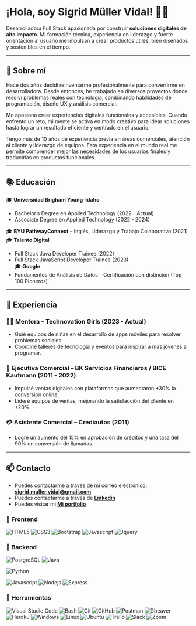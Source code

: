 # ¡Hola, soy Sigrid Müller Vidal! 👩‍💻

Desarrolladora Full Stack apasionada por construir **soluciones digitales de alto impacto**. Mi formación técnica, experiencia en liderazgo y fuerte orientación al usuario me impulsan a crear productos útiles, bien diseñados y sostenibles en el tiempo.

---

## 🚀 Sobre mí

Hace dos años decidí reinventarme profesionalmente para convertirme en desarrolladora. Desde entonces, he trabajado en diversos proyectos donde resolví problemas reales con tecnología, combinando habilidades de programación, diseño UX y análisis comercial.

Me apasiona crear experiencias digitales funcionales y accesibles. Cuando enfrento un reto, mi mente se activa en modo creativo para idear soluciones hasta lograr un resultado eficiente y centrado en el usuario.

Tengo más de 10 años de experiencia previa en áreas comerciales, atención al cliente y liderazgo de equipos. Esta experiencia en el mundo real me permite comprender mejor las necesidades de los usuarios finales y traducirlas en productos funcionales.

---

## 📚 Educación

🎓 **Universidad Brigham Young–Idaho**  
- Bachelor’s Degree en Applied Technology (2022 - Actual)  
- Associate Degree en Applied Technology (2022 - 2024)

🎓 **BYU PathwayConnect** – Inglés, Liderazgo y Trabajo Colaborativo (2021)  
🎓 **Talento Digital**  
- Full Stack Java Developer Trainee (2022)  
- Full Stack JavaScript Developer Trainee (2023)  
🎓 **Google**  
- Fundamentos de Análisis de Datos – Certificación con distinción (Top 100 Pioneros)

---

## 💼 Experiencia

### 👩‍🏫 Mentora – Technovation Girls (2023 - Actual)
- Guié equipos de niñas en el desarrollo de apps móviles para resolver problemas sociales.
- Coordiné talleres de tecnología y eventos para inspirar a más jóvenes a programar.

### 🏦 Ejecutiva Comercial – BK Servicios Financieros / BICE Kaufmann (2011 - 2022)
- Impulsé ventas digitales con plataformas que aumentaron +30% la conversión online.
- Lideré equipos de ventas, mejorando la satisfacción del cliente en +20%.

### 💳 Asistente Comercial – Crediautos (2011)
- Logré un aumento del 15% en aprobación de créditos y una tasa del 90% en conversión de llamadas.

---

## 📫 Contacto

- Puedes contactarme a través de mi correo electrónico: **<sigrid.muller.vidal@gmail.com>**
- Puedes contactarme a través de **[Linkedin](https://www.linkedin.com/in/smullervidal/)**
- Puedes visitar mi **[Mi portfolio](https://miportfolio-nr82.onrender.com)**

### 🎨 Frontend

![HTML5](https://img.shields.io/badge/HTML5-E34F26?style=for-the-badge&logo=html5&logoColor=white) ![CSS3](https://img.shields.io/badge/CSS3-1572B6?style=for-the-badge&logo=css3&logoColor=white) ![Bootstrap](https://img.shields.io/badge/Bootstrap-563D7C?style=for-the-badge&logo=bootstrap&logoColor=white) ![Javascript](https://img.shields.io/badge/Javascript-323330?style=for-the-badge&logo=javascript&logoColor=F7DF1E) ![Jquery](https://img.shields.io/badge/jQuery-0769AD?style=for-the-badge&logo=jquery&logoColor=white)

### 🔨 Backend

![PostgreSQL](https://img.shields.io/badge/PostgreSQL-316192?style=for-the-badge&logo=postgresql&logoColor=white)
![Java](https://img.shields.io/badge/Java-316192?style=for-the-badge&logo=Java&logoColor=white)

![Python](https://img.shields.io/badge/Python-3776AB?style=for-the-badge&logo=python&logoColor=white)

![Javascript](https://img.shields.io/badge/Javascript-323330?style=for-the-badge&logo=javascript&logoColor=F7DF1E) ![Nodejs](https://img.shields.io/badge/Node.js-43853D?style=for-the-badge&logo=node.js&logoColor=white) ![Express](https://img.shields.io/badge/Express.js-404D59?style=for-the-badge)

### 📎 Herramientas

![Visual Studio Code](https://img.shields.io/badge/Visual%20Studio%20Code-007ACC?style=for-the-badge&logo=visual-studio-code&logoColor=white) ![Bash](https://img.shields.io/badge/Bash-121011?style=for-the-badge&logo=gnu-bash&logoColor=white) ![Git](https://img.shields.io/badge/git-%23F05033.svg?style=for-the-badge&logo=git&logoColor=white) ![GitHub](https://img.shields.io/badge/github-%23121011.svg?style=for-the-badge&logo=github&logoColor=white) ![Postman](https://img.shields.io/badge/Postman-FF6C37?style=for-the-badge&logo=postman&logoColor=white) ![Dbeaver](https://img.shields.io/badge/DBeaver-EE0000?style=for-the-badge&logo=dbeaver&logoColor=white) ![Heroku](https://img.shields.io/badge/Heroku-430098?style=for-the-badge&logo=heroku&logoColor=white) ![Windows](https://img.shields.io/badge/Windows-0078D6?style=for-the-badge&logo=windows&logoColor=white) ![Linux](https://img.shields.io/badge/Linux-FCC624?style=for-the-badge&logo=linux&logoColor=black) ![Ubuntu](https://img.shields.io/badge/Ubuntu-E95420?style=for-the-badge&logo=ubuntu&logoColor=white) ![Trello](https://img.shields.io/badge/Trello-0052CC?style=for-the-badge&logo=trello&logoColor=white) ![Slack](https://img.shields.io/badge/Slack-4A154B?style=for-the-badge&logo=slack&logoColor=white) ![Zoom](https://img.shields.io/badge/Zoom-2D8CFF?style=for-the-badge&logo=zoom&logoColor=white)
